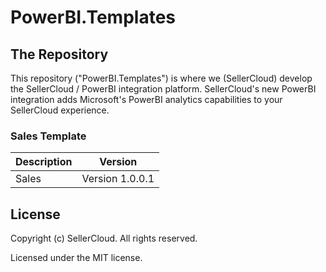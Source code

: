 # PowerBI.Templates

## The Repository
This repository ("PowerBI.Templates") is where we (SellerCloud) develop the SellerCloud / PowerBI integration platform.
SellerCloud's new PowerBI integration adds Microsoft's PowerBI analytics capabilities to your SellerCloud experience.


### Sales Template
 Description | Version |
|---|---|
| Sales | Version 1.0.0.1 |

## License
Copyright (c) SellerCloud. All rights reserved.

Licensed under the MIT license.
